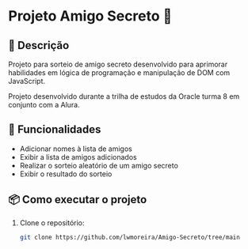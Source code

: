 # Projeto Amigo Secreto 🎁

## 📄 Descrição

Projeto para sorteio de amigo secreto desenvolvido para aprimorar habilidades em lógica de programação e manipulação de DOM com JavaScript.

Projeto desenvolvido durante a trilha de estudos da Oracle turma 8 em conjunto com a Alura.

## 🚀 Funcionalidades

- Adicionar nomes à lista de amigos
- Exibir a lista de amigos adicionados
- Realizar o sorteio aleatório de um amigo secreto
- Exibir o resultado do sorteio

## 📦 Como executar o projeto

1. Clone o repositório:
   ```bash
   git clone https://github.com/lwmoreira/Amigo-Secreto/tree/main
   ```
